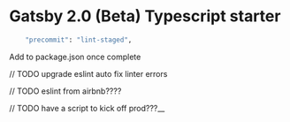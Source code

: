 # Gatsby 2.0 (Beta) Typescript starter
```bash
    "precommit": "lint-staged",
```
Add to package.json once complete

// TODO upgrade eslint auto fix linter errors

// TODO eslint from airbnb????

// TODO have a script to kick off prod???__